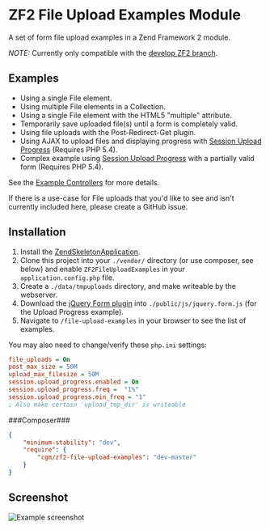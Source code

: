 ZF2 File Upload Examples Module
===============================

A set of form file upload examples in a Zend Framework 2 module.

*NOTE:* Currently only compatible with the [develop ZF2 branch](https://github.com/zendframework/zf2/tree/develop).


Examples
--------

* Using a single File element.
* Using multiple File elements in a Collection.
* Using a single File element with the HTML5 "multiple" attribute.
* Temporarily save uploaded file(s) until a form is completely valid.
* Using file uploads with the Post-Redirect-Get plugin.
* Using AJAX to upload files and displaying progress with [Session Upload Progress](http://www.php.net/manual/en/session.upload-progress.php) (Requires PHP 5.4).
* Complex example using [Session Upload Progress](http://www.php.net/manual/en/session.upload-progress.php) with a partially valid form (Requires PHP 5.4).

See the [Example Controllers](https://github.com/cgmartin/ZF2FileUploadExamples/tree/master/src/ZF2FileUploadExamples/Controller) for more details.

If there is a use-case for File uploads that you'd like to see and isn't currently included here,
please create a GitHub issue.


Installation
------------

1. Install the [ZendSkeletonApplication](https://github.com/zendframework/ZendSkeletonApplication).
2. Clone this project into your `./vendor/` directory (or use composer, see below)
   and enable `ZF2FileUploadExamples` in your `application.config.php` file.
3. Create a `./data/tmpuploads` directory, and make writeable by the webserver.
4. Download the [jQuery Form plugin](https://github.com/malsup/form) into
   `./public/js/jquery.form.js` (for the Upload Progress example).
5. Navigate to `/file-upload-examples` in your browser to see the list of examples.

You may also need to change/verify these `php.ini` settings:
```ini
file_uploads = On
post_max_size = 50M
upload_max_filesize = 50M
session.upload_progress.enabled = On
session.upload_progress.freq =  "1%"
session.upload_progress.min_freq = "1"
; Also make certain 'upload_tmp_dir' is writeable
```

###Composer###

```json
{
    "minimum-stability": "dev",
    "require": {
        "cgm/zf2-file-upload-examples": "dev-master"
    }
}
```

Screenshot
----------
![Example screenshot](http://grab.by/hKOu)
